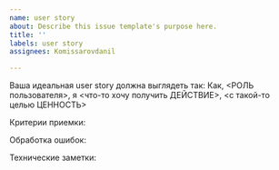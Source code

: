 ```yaml
---
name: user story
about: Describe this issue template's purpose here.
title: ''
labels: user story
assignees: Komissarovdanil

---
```


Ваша идеальная user story должна выглядеть так:
Как, <РОЛЬ пользователя>, я <что-то хочу получить ДЕЙСТВИЕ>, <с такой-то целью ЦЕННОСТЬ>

Критерии приемки:

Обработка ошибок:

Технические заметки:
